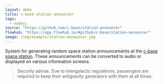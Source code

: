 ```yaml
---
layout: demo
title: c-base station announcer
tags:
  - nodejs
source: "https://github.com/c-base/station-announcer"
flowhub: "https://app.flowhub.io/#github/c-base/station-announcer"
image: /img/example/station-announcer.jpg
---
```

System for generating random space station announcements at the [c-base space station](https://c-base.org). These announcements can be converted to audio or displayed on various information screens. 

> Security advise. Due to intergalactic regulations, passengers are required to keep their antigravity generators with them at all times.

